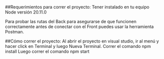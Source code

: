 ##Requerimientos para correr el proyecto:
Tener instalado en tu equipo Node versión 20.11.0

Para probar las rutas del Back para asegurarse de que funcionen correctamente antes de conectar con el  Front puedes usar la herramienta Postman.

##Cómo correr el proyecto:
Al abrir el proyecto en visual studio, ir al menú y hacer click en Terminal y luego Nueva Terminal.
Correr el comando npm install
Luego correr el comando npm start